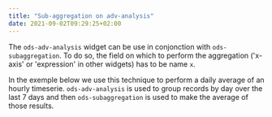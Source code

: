 ```yaml
---
title: "Sub-aggregation on adv-analysis"
date: 2021-09-02T09:29:25+02:00
---
```


The `ods-adv-analysis` widget can be use in conjonction with `ods-subaggregation`. To do so, the field on which to perform the aggregation ('x-axis' or 'expression' in other widgets) has to be name `x`.

In the exemple below we use this technique to perform a daily average of an hourly timeserie. `ods-adv-analysis` is used to group records by day over the last 7 days and then `ods-subaggregation` is used to make the average of those results.
